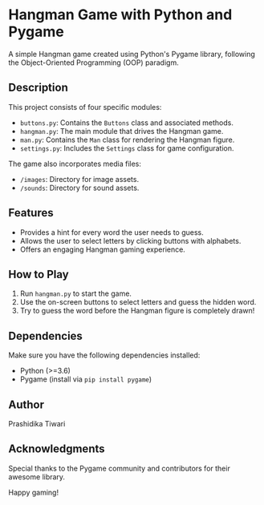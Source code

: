 # Hangman Game with Python and Pygame

A simple Hangman game created using Python's Pygame library, following the Object-Oriented Programming (OOP) paradigm.

## Description

This project consists of four specific modules:

- `buttons.py`: Contains the `Buttons` class and associated methods.
- `hangman.py`: The main module that drives the Hangman game.
- `man.py`: Contains the `Man` class for rendering the Hangman figure.
- `settings.py`: Includes the `Settings` class for game configuration.

The game also incorporates media files:

- `/images`: Directory for image assets.
- `/sounds`: Directory for sound assets.

## Features

- Provides a hint for every word the user needs to guess.
- Allows the user to select letters by clicking buttons with alphabets.
- Offers an engaging Hangman gaming experience.

## How to Play

1. Run `hangman.py` to start the game.
2. Use the on-screen buttons to select letters and guess the hidden word.
3. Try to guess the word before the Hangman figure is completely drawn!


## Dependencies

Make sure you have the following dependencies installed:

- Python (>=3.6)
- Pygame (install via `pip install pygame`)


## Author

Prashidika Tiwari

## Acknowledgments

Special thanks to the Pygame community and contributors for their awesome library.

Happy gaming!

